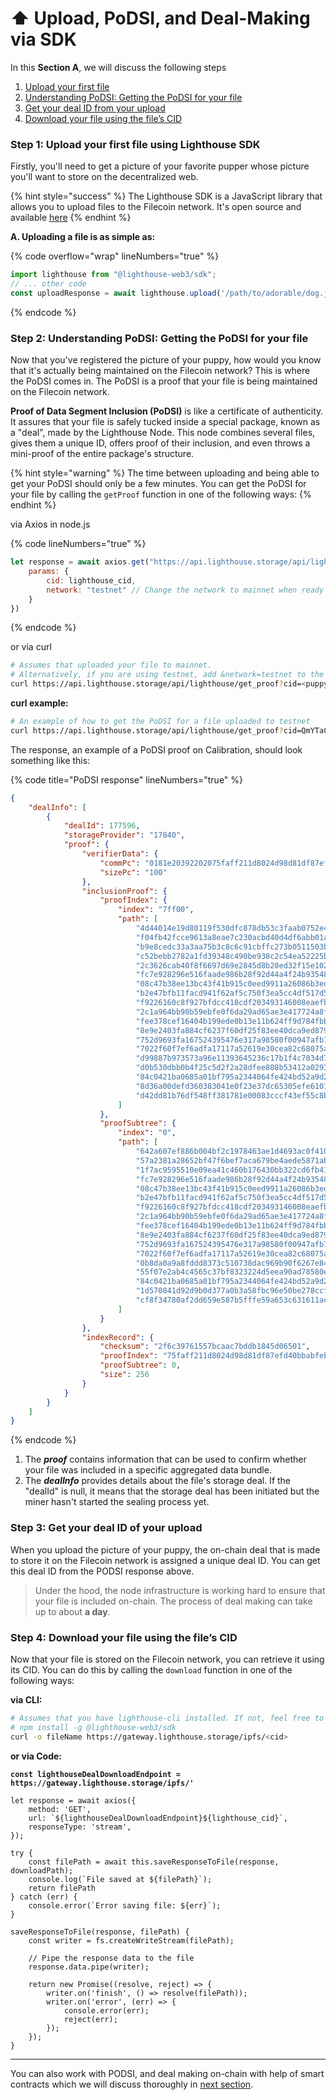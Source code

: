 # ⬆️ Upload, PoDSI, and Deal-Making via SDK

In this **Section A**, we will discuss the following steps

1. [Upload your first file](section-a.md#step-1-upload-your-first-file-using-lighthouse-sdk)&#x20;
2. [Understanding PoDSI: Getting the PoDSI for your file](section-a.md#step-2-understanding-podsi-getting-the-podsi-for-your-file)
3. [Get your deal ID from your upload](section-a.md#step-3-get-your-deal-id-of-your-upload)
4. [Download your file using the file’s CID](section-a.md#step-4-download-your-file-using-the-files-cid)



### Step 1: Upload your first file using Lighthouse SDK

Firstly, you'll need to get a picture of your favorite pupper whose picture you'll want to store on the decentralized web.

{% hint style="success" %}
The Lighthouse SDK is a JavaScript library that allows you to upload files to the Filecoin network. It's open source and available [here](https://github.com/lighthouse-web3/lighthouse-package)
{% endhint %}

**A. Uploading a file is as simple as:**

{% code overflow="wrap" lineNumbers="true" %}
```javascript
import lighthouse from "@lighthouse-web3/sdk";
// ... other code
const uploadResponse = await lighthouse.upload('/path/to/adorable/dog.jpg', 'YOUR_API_KEY');
```
{% endcode %}

### Step 2: Understanding PoDSI: Getting the PoDSI for your file

Now that you've registered the picture of your puppy, how would you know that it's actually being maintained on the Filecoin network? This is where the PoDSI comes in. The PoDSI is a proof that your file is being maintained on the Filecoin network.

**Proof of Data Segment Inclusion (PoDSI)** is like a certificate of authenticity. It assures that your file is safely tucked inside a special package, known as a "deal", made by the Lighthouse Node. This node combines several files, gives them a unique ID, offers proof of their inclusion, and even throws a mini-proof of the entire package's structure.

{% hint style="warning" %}
The time between uploading and being able to get your PoDSI should only be a few minutes. You can get the PoDSI for your file by calling the `getProof` function in one of the following ways:
{% endhint %}

via Axios in node.js

{% code lineNumbers="true" %}
```javascript
let response = await axios.get("https://api.lighthouse.storage/api/lighthouse/get_proof", {
    params: {
        cid: lighthouse_cid,
        network: "testnet" // Change the network to mainnet when ready
    }
})
```
{% endcode %}

or via curl&#x20;

```bash
# Assumes that uploaded your file to mainnet.
# Alternatively, if you are using testnet, add &network=testnet to the end of the URL.
curl https://api.lighthouse.storage/api/lighthouse/get_proof?cid=<puppy_CID>
```

**curl example:**

```bash
# An example of how to get the PoDSI for a file uploaded to testnet
curl https://api.lighthouse.storage/api/lighthouse/get_proof?cid=QmYTaCnjNrrKCwXzC8ZLiiNJ78rsobXtfKwN8s9qCLBzVA&network=testnet
```

The response, an example of a PoDSI proof on Calibration, should look something like this:

{% code title="PoDSI response" lineNumbers="true" %}
```json
{
    "dealInfo": [
        {
            "dealId": 177596,
            "storageProvider": "17840",
            "proof": {
                "verifierData": {
                    "commPc": "0181e20392202075faff211d8024d98d81df87efd40bbabfeb63c7f5200afea342da4429c01a18",
                    "sizePc": "100"
                },
                "inclusionProof": {
                    "proofIndex": {
                        "index": "7ff00",
                        "path": [
                            "4d44014e19d80119f530dfc878db53c3faab0752e4665693b7a7aeff08b09822",
                            "f04fb42fcce9613a8eae7c230acbd40d4df6abb01a5ae161f1c462cb96d3660e",
                            "b9e8cedc33a3aa75b3c8c6c91cbffc273b0511503b6ff21bc74e884818588139",
                            "c52bebb2782a1fd39348c490be938c2c54ea52225b12ca3e0425abfa9c4a4414",
                            "2c3626cab40f8f6697d69e2845d8b20ed32f15e10263b291387c573e9ab92731",
                            "fc7e928296e516faade986b28f92d44a4f24b935485223376a799027bc18f833",
                            "08c47b38ee13bc43f41b915c0eed9911a26086b3ed62401bf9d58b8d19dff624",
                            "b2e47bfb11facd941f62af5c750f3ea5cc4df517d5c4f16db2b4d77baec1a32f",
                            "f9226160c8f927bfdcc418cdf203493146008eaefb7d02194d5e548189005108",
                            "2c1a964bb90b59ebfe0f6da29ad65ae3e417724a8f7c11745a40cac1e5e74011",
                            "fee378cef16404b199ede0b13e11b624ff9d784fbbed878d83297e795e024f02",
                            "8e9e2403fa884cf6237f60df25f83ee40dca9ed879eb6f6352d15084f5ad0d3f",
                            "752d9693fa167524395476e317a98580f00947afb7a30540d625a9291cc12a07",
                            "7022f60f7ef6adfa17117a52619e30cea82c68075adf1c667786ec506eef2d19",
                            "d99887b973573a96e11393645236c17b1f4c7034d723c7a99f709bb4da61162b",
                            "d0b530dbb0b4f25c5d2f2a28dfee808b53412a02931f18c499f5a254086b1326",
                            "84c0421ba0685a01bf795a2344064fe424bd52a9d24377b394ff4c4b4568e811",
                            "8d36a00defd360383041e0f23e37dc65305efe6101af7be541911071f2b92807",
                            "d42dd81b76df548ff381781e00083cccf43ef55c8b0aa8484d40e24f347a6801"
                        ]
                    },
                    "proofSubtree": {
                        "index": "0",
                        "path": [
                            "642a607ef886b004bf2c1978463ae1d4693ac0f410eb2d1b7a47fe205e5e750f",
                            "57a2381a28652bf47f6bef7aca679be4aede5871ab5cf3eb2c08114488cb8526",
                            "1f7ac9595510e09ea41c460b176430bb322cd6fb412ec57cb17d989a4310372f",
                            "fc7e928296e516faade986b28f92d44a4f24b935485223376a799027bc18f833",
                            "08c47b38ee13bc43f41b915c0eed9911a26086b3ed62401bf9d58b8d19dff624",
                            "b2e47bfb11facd941f62af5c750f3ea5cc4df517d5c4f16db2b4d77baec1a32f",
                            "f9226160c8f927bfdcc418cdf203493146008eaefb7d02194d5e548189005108",
                            "2c1a964bb90b59ebfe0f6da29ad65ae3e417724a8f7c11745a40cac1e5e74011",
                            "fee378cef16404b199ede0b13e11b624ff9d784fbbed878d83297e795e024f02",
                            "8e9e2403fa884cf6237f60df25f83ee40dca9ed879eb6f6352d15084f5ad0d3f",
                            "752d9693fa167524395476e317a98580f00947afb7a30540d625a9291cc12a07",
                            "7022f60f7ef6adfa17117a52619e30cea82c68075adf1c667786ec506eef2d19",
                            "0b8da0a9a8fddd8373c510738dac969b90f6267e84681efc945c6f7b704dd33a",
                            "55f07e2ab4c4565c37bf8323224d5eea90ad78580e853c6755f9f42e511b740e",
                            "84c0421ba0685a01bf795a2344064fe424bd52a9d24377b394ff4c4b4568e811",
                            "1d570841d92d9b0d377a0b3a58fbc96e50be278ccf60b1d8a9511f5ba006233e",
                            "cf8f34780af2dd659e587b5fffe59a653c631611acb52ce2cce58ed1fac48a39"
                        ]
                    }
                },
                "indexRecord": {
                    "checksum": "2f6c39761557bcaac7bddb1845d06501",
                    "proofIndex": "75faff211d8024d98d81df87efd40bbabfeb63c7f5200afea342da4429c01a18",
                    "proofSubtree": 0,
                    "size": 256
                }
            }
        }
    ]
}
```
{% endcode %}

1. The _**proof**_ contains information that can be used to confirm whether your file was included in a specific aggregated data bundle.
2. The _**dealInfo**_ provides details about the file's storage deal. If the "dealId" is null, it means that the storage deal has been initiated but the miner hasn't started the sealing process yet.

### Step 3: Get your deal ID of your upload

When you upload the picture of your puppy, the on-chain deal that is made to store it on the Filecoin network is assigned a unique deal ID. You can get this deal ID from the PODSI response above.

> Under the hood, the node infrastructure is working hard to ensure that your file is included on-chain. The process of deal making can take up to about **a day**.

### Step 4: Download your file using the file’s CID

Now that your file is stored on the Filecoin network, you can retrieve it using its CID. You can do this by calling the `download` function in one of the following ways:

**via CLI:**

```bash
# Assumes that you have lighthouse-cli installed. If not, feel free to download it using 
# npm install -g @lighthouse-web3/sdk
curl -o fileName https://gateway.lighthouse.storage/ipfs/<cid>
```

**or via Code:**

<pre class="language-javascript" data-line-numbers><code class="lang-javascript"><strong>const lighthouseDealDownloadEndpoint = https://gateway.lighthouse.storage/ipfs/'
</strong>
let response = await axios({
    method: 'GET',
    url: `${lighthouseDealDownloadEndpoint}${lighthouse_cid}`,
    responseType: 'stream',
});

try {
    const filePath = await this.saveResponseToFile(response, downloadPath);
    console.log(`File saved at ${filePath}`);
    return filePath
} catch (err) {
    console.error(`Error saving file: ${err}`);
}

saveResponseToFile(response, filePath) {
    const writer = fs.createWriteStream(filePath);

    // Pipe the response data to the file
    response.data.pipe(writer);

    return new Promise((resolve, reject) => {
        writer.on('finish', () => resolve(filePath));
        writer.on('error', (err) => {
            console.error(err);
            reject(err);
        });
    });
}
</code></pre>

***

You can also work with PODSI, and deal making on-chain with help of smart contracts which we will discuss thoroughly in [next section](section-b.md).
